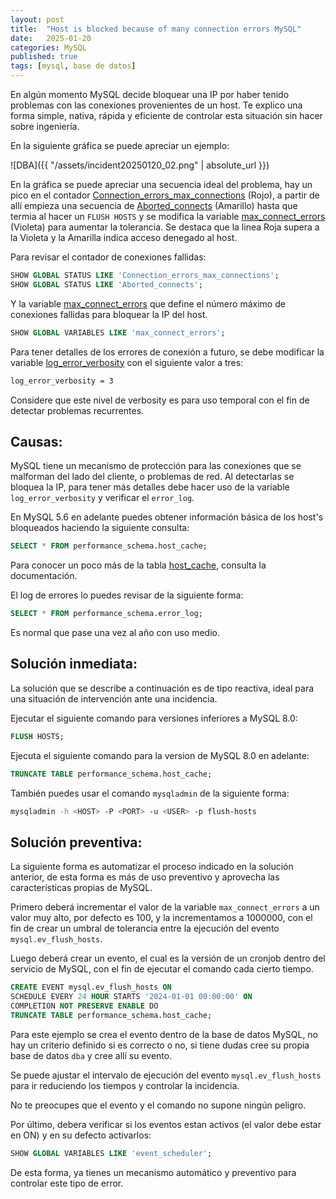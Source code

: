 ```yaml
---
layout: post
title:  "Host is blocked because of many connection errors MySQL"
date:   2025-01-20
categories: MySQL
published: true
tags: [mysql, base de datos]
---
```


En algún momento MySQL decide bloquear una IP por haber tenido problemas con las conexiones provenientes de un host. Te explico una forma simple, nativa, rápida y eficiente de controlar esta situación sin hacer sobre ingeniería.

En la siguiente gráfica se puede apreciar un ejemplo:

![DBA]({{ "/assets/incident20250120_02.png" | absolute_url }})

En la gráfica se puede apreciar una secuencia ideal del problema, hay un pico en el contador [Connection_errors_max_connections](https://dev.mysql.com/doc/refman/8.0/en/server-status-variables.html#statvar_Connection_errors_max_connections) (Rojo), a partir de allí empieza una secuencia de [Aborted_connects](https://dev.mysql.com/doc/refman/8.0/en/server-status-variables.html#statvar_Aborted_connects) (Amarillo) hasta que termia al hacer un `FLUSH HOSTS` y se modifica la variable [max_connect_errors](https://dev.mysql.com/doc/refman/8.0/en/server-system-variables.html#sysvar_max_connect_errors) (Violeta) para aumentar la tolerancia. Se destaca que la linea Roja supera a la Violeta y la Amarilla indica acceso denegado al host.

Para revisar el contador de conexiones fallidas:

```sql
SHOW GLOBAL STATUS LIKE 'Connection_errors_max_connections';
SHOW GLOBAL STATUS LIKE 'Aborted_connects';
```

Y la variable [max_connect_errors](https://dev.mysql.com/doc/refman/8.0/en/server-system-variables.html#sysvar_max_connect_errors) que define el número máximo de conexiones fallidas para bloquear la IP del host.

```sql
SHOW GLOBAL VARIABLES LIKE 'max_connect_errors';
```

Para tener detalles de los errores de conexión a futuro, se debe modificar la variable [log_error_verbosity](https://dev.mysql.com/doc/refman/8.0/en/server-system-variables.html#sysvar_log_error_verbosity) con el siguiente valor a tres:

```bash
log_error_verbosity = 3
```

Considere que este nivel de verbosity es para uso temporal con el fin de detectar problemas recurrentes.

## Causas:

MySQL tiene un mecanismo de protección para las conexiones que se malforman del lado del cliente, o problemas de red. Al detectarlas se bloquea la IP, para tener más detalles debe hacer uso de la variable `log_error_verbosity` y verificar el `error_log`.

En MySQL 5.6 en adelante puedes obtener información básica de los host's bloqueados haciendo la siguiente consulta:

```sql
SELECT * FROM performance_schema.host_cache;
```

Para conocer un poco más de la tabla [host_cache](https://dev.mysql.com/doc/refman/8.0/en/host-cache.html), consulta la documentación.

El log de errores lo puedes revisar de la siguiente forma:

```sql
SELECT * FROM performance_schema.error_log;
```

Es normal que pase una vez al año con uso medio.

## Solución inmediata:

La solución que se describe a continuación es de tipo reactiva, ideal para una situación de intervención ante una incidencia.

Ejecutar el siguiente comando para versiones inferiores a MySQL 8.0:

```sql
FLUSH HOSTS;
```

Ejecuta el siguiente comando para la version de MySQL 8.0 en adelante:

```sql
TRUNCATE TABLE performance_schema.host_cache;
```

También puedes usar el comando `mysqladmin` de la siguiente forma:

```bash
mysqladmin -h <HOST> -P <PORT> -u <USER> -p flush-hosts
```

## Solución preventiva:

La siguiente forma es automatizar el proceso indicado en la solución anterior, de esta forma es más de uso preventivo y aprovecha las características propias de MySQL.

Primero deberá incrementar el valor de la variable `max_connect_errors` a un valor muy alto, por defecto es 100, y la incrementamos a 1000000, con el fin de crear un umbral de tolerancia entre la ejecución del evento `mysql.ev_flush_hosts`.

Luego deberá crear un evento, el cual es la versión de un cronjob dentro del servicio de MySQL, con el fin de ejecutar el comando cada cierto tiempo.

```sql
CREATE EVENT mysql.ev_flush_hosts ON
SCHEDULE EVERY 24 HOUR STARTS '2024-01-01 00:00:00' ON
COMPLETION NOT PRESERVE ENABLE DO
TRUNCATE TABLE performance_schema.host_cache;
```

Para este ejemplo se crea el evento dentro de la base de datos MySQL, no hay un criterio definido si es correcto o no, si tiene dudas cree su propia base de datos `dba` y cree allí su evento.

Se puede ajustar el intervalo de ejecución del evento `mysql.ev_flush_hosts` para ir reduciendo los tiempos y controlar la incidencia.

No te preocupes que el evento y el comando no supone ningún peligro.

Por último, debera verificar si los eventos estan activos (el valor debe estar en ON) y en su defecto activarlos:

```sql
SHOW GLOBAL VARIABLES LIKE 'event_scheduler';
```

De esta forma, ya tienes un mecanismo automático y preventivo para controlar este tipo de error.
